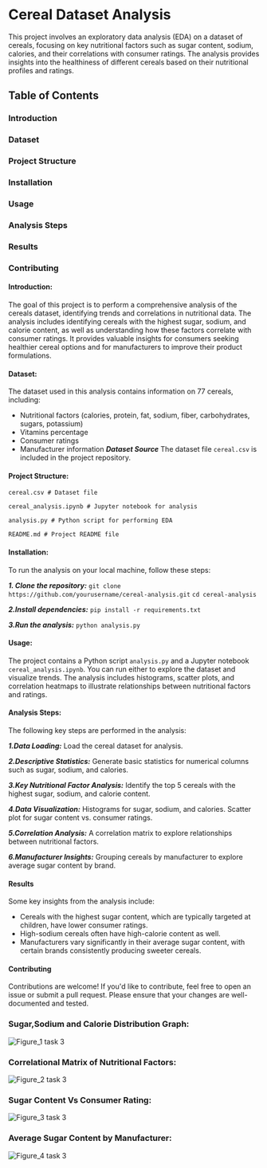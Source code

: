 # Cereal Dataset Analysis
This project involves an exploratory data analysis (EDA) on a dataset of cereals, focusing on key nutritional factors such as sugar content, sodium, calories, and their correlations with consumer ratings. The analysis provides insights into the healthiness of different cereals based on their nutritional profiles and ratings.
## Table of Contents
### Introduction
### Dataset
### Project Structure
### Installation
### Usage
### Analysis Steps
### Results
### Contributing
#### Introduction:
The goal of this project is to perform a comprehensive analysis of the cereals dataset, identifying trends and correlations in nutritional data. The analysis includes identifying cereals with the highest sugar, sodium, and calorie content, as well as understanding how these factors correlate with consumer ratings. It provides valuable insights for consumers seeking healthier cereal options and for manufacturers to improve their product formulations.
#### Dataset:
The dataset used in this analysis contains information on 77 cereals, including:
- Nutritional factors (calories, protein, fat, sodium, fiber, carbohydrates, sugars, potassium)
- Vitamins percentage
- Consumer ratings
- Manufacturer information
***Dataset Source***
The dataset file `cereal.csv` is included in the project repository.
#### Project Structure:
`cereal.csv # Dataset file`

`cereal_analysis.ipynb # Jupyter notebook for analysis`

`analysis.py # Python script for performing EDA`

`README.md # Project README file`
#### Installation:
To run the analysis on your local machine, follow these steps:

***1. Clone the repository:***
   `git clone https://github.com/yourusername/cereal-analysis.git`
   `cd cereal-analysis`
   
***2.Install dependencies:***
   `pip install -r requirements.txt`
   
***3.Run the analysis:***
   `python analysis.py`
#### Usage:
The project contains a Python script `analysis.py` and a Jupyter notebook `cereal_analysis.ipynb`. You can run either to explore the dataset and visualize trends. The analysis includes histograms, scatter plots, and correlation heatmaps to illustrate relationships between nutritional factors and ratings.
#### Analysis Steps:
The following key steps are performed in the analysis:

***1.Data Loading:*** Load the cereal dataset for analysis.

***2.Descriptive Statistics:*** Generate basic statistics for numerical columns such as sugar, sodium, and calories.

***3.Key Nutritional Factor Analysis:***
Identify the top 5 cereals with the highest sugar, sodium, and calorie content.

***4.Data Visualization:***
Histograms for sugar, sodium, and calories.
Scatter plot for sugar content vs. consumer ratings.

***5.Correlation Analysis:***
A correlation matrix to explore relationships between nutritional factors.

***6.Manufacturer Insights:***
Grouping cereals by manufacturer to explore average sugar content by brand.
#### Results
Some key insights from the analysis include:
- Cereals with the highest sugar content, which are typically targeted at children, have lower consumer ratings.
- High-sodium cereals often have high-calorie content as well.
- Manufacturers vary significantly in their average sugar content, with certain brands consistently producing sweeter cereals.
#### Contributing
Contributions are welcome! If you'd like to contribute, feel free to open an issue or submit a pull request. Please ensure that your changes are well-documented and tested.
### Sugar,Sodium and Calorie Distribution Graph:
![Figure_1 task 3](https://github.com/user-attachments/assets/7da0dced-f526-4f17-ac37-dcb6b916a672)
### Correlational Matrix of Nutritional Factors:
![Figure_2 task 3](https://github.com/user-attachments/assets/0545091a-6ed2-4d95-8de5-8d7022abfc41)
### Sugar Content Vs Consumer Rating:
![Figure_3 task 3](https://github.com/user-attachments/assets/beabc170-123b-4cf9-96e7-e2c454f5f066)
### Average Sugar Content by Manufacturer:
![Figure_4 task 3](https://github.com/user-attachments/assets/e09e346b-fffb-4201-960f-28011c3382a0)

